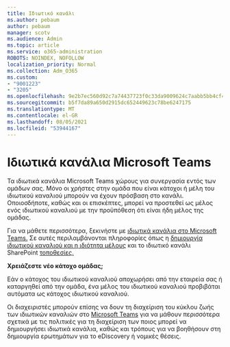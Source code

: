 ```yaml
---
title: Ιδιωτικό κανάλι
ms.author: pebaum
author: pebaum
manager: scotv
ms.audience: Admin
ms.topic: article
ms.service: o365-administration
ROBOTS: NOINDEX, NOFOLLOW
localization_priority: Normal
ms.collection: Adm_O365
ms.custom:
- "9001223"
- "3205"
ms.openlocfilehash: 9e2b7ec560d92c7a74437723f0c33da9009624c7aabb5bb4cf4b3906d916051a
ms.sourcegitcommit: b5f7da89a650d2915dc652449623c78be6247175
ms.translationtype: MT
ms.contentlocale: el-GR
ms.lasthandoff: 08/05/2021
ms.locfileid: "53944167"
---
```

# <a name="private-channels-in-microsoft-teams"></a>Ιδιωτικά κανάλια Microsoft Teams

Τα ιδιωτικά κανάλια Microsoft Teams χώρους για συνεργασία εντός των ομάδων σας. Μόνο οι χρήστες στην ομάδα που είναι κάτοχοι ή μέλη του ιδιωτικού καναλιού μπορούν να έχουν πρόσβαση στο κανάλι. Οποιοσδήποτε, καθώς και οι επισκέπτες, μπορεί να προστεθεί ως μέλος ενός ιδιωτικού καναλιού με την προϋπόθεση ότι είναι ήδη μέλος της ομάδας.

Για να μάθετε περισσότερα, ξεκινήστε με [ιδιωτικά κανάλια στο Microsoft Teams.](https://docs.microsoft.com/MicrosoftTeams/private-channels) Σε αυτές περιλαμβάνονται πληροφορίες όπως η [δημιουργία ιδιωτικού καναλιού και η ιδιότητα μέλους](https://docs.microsoft.com/MicrosoftTeams/private-channels#private-channel-creation-and-membership) και το ιδιωτικό κανάλι SharePoint [τοποθεσίες.](https://docs.microsoft.com/MicrosoftTeams/private-channels#private-channel-sharepoint-sites)

**Χρειάζεστε νέο κάτοχο ομάδας;**

Εάν ο κάτοχος του ιδιωτικού καναλιού αποχωρήσει από την εταιρεία σας ή καταργηθεί από την ομάδα, ένα μέλος του ιδιωτικού καναλιού προβιβάται αυτόματα ως κάτοχος ιδιωτικού καναλιού.

Οι διαχειριστές μπορούν επίσης να δουν τη διαχείριση του κύκλου ζωής των ιδιωτικών καναλιών στο [Microsoft Teams](https://docs.microsoft.com/MicrosoftTeams/private-channels-life-cycle-management) για να μάθουν περισσότερα σχετικά με τις πολιτικές για τη διαχείριση των ποιος μπορεί να δημιουργήσει ιδιωτικά κανάλια, καθώς και τρόπους για να βοηθήσουν στη δημιουργία ερωτημάτων για το eDiscovery ή νομικές θέσεις.
